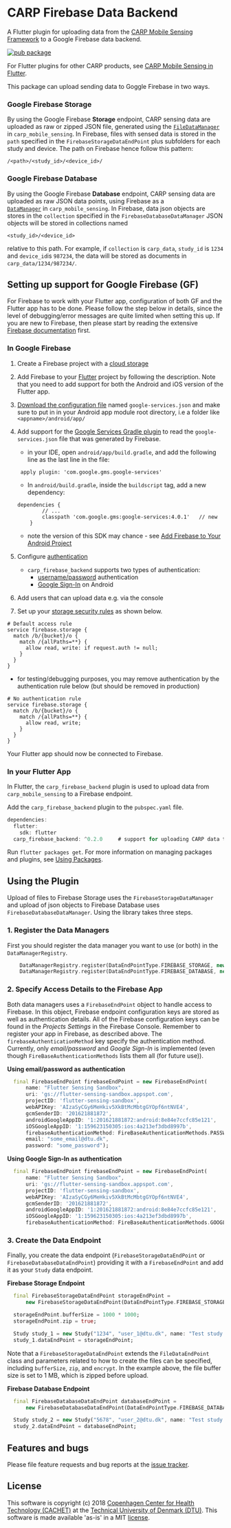 # CARP Firebase Data Backend

A Flutter plugin for uploading data from the [CARP Mobile Sensing Framework](https://pub.dartlang.org/packages/carp_mobile_sensing) 
to a Google Firebase data backend.

[![pub package](https://img.shields.io/pub/v/carp_firebase_backend.svg)](https://pub.dartlang.org/packages/carp_firebase_backend)

For Flutter plugins for other CARP products, see [CARP Mobile Sensing in Flutter](https://github.com/cph-cachet/carp.sensing-flutter/blob/master/README.md).

This package can upload sending data to Goggle Firebase in two ways.

### Google Firebase Storage

By using the Google Firebase **Storage** endpoint, CARP sensing data are uploaded as raw or zipped JSON file, generated using the 
[`FileDataManager`](https://pub.dartlang.org/documentation/carp_mobile_sensing/latest/datastore/FileDataManager-class.html) 
in `carp_mobile_sensing`.
In Firebase, files with sensed data is stored in the `path` specified in the `FirebaseStorageDataEndPoint` plus subfolders for each study and device. 
The path on Firebase hence follow this pattern:

`/<path>/<study_id>/<device_id>/`

### Google Firebase Database

By using the Google Firebase **Database** endpoint, CARP sensing data are uploaded as raw JSON data points, using Firebase as a  
[`DataManager`](https://pub.dartlang.org/documentation/carp_core/latest/carp_core/DataManager-class.html) in `carp_mobile_sensing`.
In Firebase, data json objects are stores in the `collection` specified in the `FirebaseDatabaseDataManager`
JSON objects will be stored in collections named 

`<study_id>/<device_id>`
 
relative to this path. For example, if `collection` is `carp_data`, `study_id` is `1234` and `device_id`is `987234`, the data will
 be stored as documents in `carp_data/1234/987234/`.



## Setting up support for Google Firebase (GF)

For Firebase to work with your Flutter app, configuration of both GF and the Flutter app has to be done. 
Please follow the step below in details, since the level of debugging/error messages are quite limited 
when setting this up. If you are new to Firebase, then please start by reading the extensive 
[Firebase documentation](https://firebase.google.com/docs/) first.

### In Google Firebase
1. Create a Firebase project with a [cloud storage](https://firebase.google.com/docs/storage/)
1. Add Firebase to your  [Flutter](https://firebase.google.com/docs/flutter/setup) project by following the description. 
Note that you need to add support for both the Android and iOS version of the Flutter app.
2.  [Download the configuration file](https://support.google.com/firebase/answer/7015592) named `google-services.json`
and make sure to put in in your Android app module root directory, i.e a folder like `<appname>/android/app/`
3. Add support for the [Google Services Gradle plugin](https://developers.google.com/android/guides/google-services-plugin)
 to read the `google-services.json` file that was generated by Firebase.
    * in your IDE, open `android/app/build.gradle`, and add the following line as the last line in the file:
    
     ` apply plugin: 'com.google.gms.google-services'`
    
    * In `android/build.gradle`, inside the `buildscript` tag, add a new dependency:
     ```
     dependencies {
             // ...
             classpath 'com.google.gms:google-services:4.0.1'   // new
         }
     ```
    * note the version of this SDK may chance - see [Add Firebase to Your Android Project](https://firebase.google.com/docs/android/setup#manually_add_firebase) 
4. Configure [authentication](https://firebase.google.com/docs/auth/)
    * `carp_firebase_backend` supports two types of authentication:
         * [username/password](https://firebase.google.com/docs/auth/android/password-auth) authentication
         * [Google Sign-In](https://firebase.google.com/docs/auth/android/google-signin) on Android
5. Add users that can upload data e.g. via the console
6. Set up your [storage security rules](https://firebase.google.com/docs/storage/security/start) as shown below.

```
# Default access rule
service firebase.storage {
  match /b/{bucket}/o {
    match /{allPaths=**} {
      allow read, write: if request.auth != null;
    }
  }
}
```

* for testing/debugging purposes, you may remove authentication by the authentication rule below (but should be removed
in production)

```
# No authentication rule
service firebase.storage {
  match /b/{bucket}/o {
    match /{allPaths=**} {
      allow read, write;
    }
  }
}
```

Your Flutter app should now be connected to Firebase.

### In your Flutter App

In Flutter, the `carp_firebase_backend` plugin is used to upload data from `carp_mobile_sensing` to a Firebase endpoint.

Add the `carp_firebase_backend` plugin to the `pubspec.yaml` file.

```dart
dependencies:
  flutter:
    sdk: flutter
  carp_firebase_backend: ^0.2.0     # support for uploading CARP data to Firebase
```

Run `flutter packages get`. For more information on managing packages and plugins, 
see [Using Packages](https://flutter.io/using-packages/).


## Using the Plugin

Upload of files to Firebase Storage uses the `FirebaseStorageDataManager` and
upload of json objects to Firebase Database uses `FirebaseDatabaseDataManager`.
Using the library takes three steps.

### 1. Register the Data Managers

First you should register the data manager you want to use (or both) in the `DataManagerRegistry`.

````dart
    DataManagerRegistry.register(DataEndPointType.FIREBASE_STORAGE, new FirebaseStorageDataManager());
    DataManagerRegistry.register(DataEndPointType.FIREBASE_DATABASE, new FirebaseDatabaseDataManager());
````

### 2. Specify Access Details to the Firebase App
 
Both data managers uses a `FirebaseEndPoint` object to handle access to Firebase. 
In this object, Firebase endpoint configuration keys are stored as well as authentication details. 
All of the Firebase configuration keys can be found in the _Projects Settings_ in the Firebase Console.
Remember to register your app in Firebase, as described above.
The `firebaseAuthenticationMethod` key specify the authentication method. Currently, only _email/password_ and 
_Google Sign-In_ is implemented (even though `FireBaseAuthenticationMethods` lists them all (for future use)).
 

**Using email/password as authentication**

````dart
  final FirebaseEndPoint firebaseEndPoint = new FirebaseEndPoint(
      name: "Flutter Sensing Sandbox",
      uri: 'gs://flutter-sensing-sandbox.appspot.com',
      projectID: 'flutter-sensing-sandbox',
      webAPIKey: 'AIzaSyCGy6MeHkiv5XkBtMcMbtgGYOpf6ntNVE4',
      gcmSenderID: '201621881872',
      androidGoogleAppID: '1:201621881872:android:8e84e7ccfc85e121',
      iOSGoogleAppID: '1:159623150305:ios:4a213ef3dbd8997b',
      firebaseAuthenticationMethod: FireBaseAuthenticationMethods.PASSWORD,
      email: "some_email@dtu.dk",
      password: "some_password");
````

**Using Google Sign-In as authentication**


````dart
  final FirebaseEndPoint firebaseEndPoint = new FirebaseEndPoint(
      name: "Flutter Sensing Sandbox",
      uri: 'gs://flutter-sensing-sandbox.appspot.com',
      projectID: 'flutter-sensing-sandbox',
      webAPIKey: 'AIzaSyCGy6MeHkiv5XkBtMcMbtgGYOpf6ntNVE4',
      gcmSenderID: '201621881872',
      androidGoogleAppID: '1:201621881872:android:8e84e7ccfc85e121',
      iOSGoogleAppID: '1:159623150305:ios:4a213ef3dbd8997b',
      firebaseAuthenticationMethod: FireBaseAuthenticationMethods.GOOGLE);
````

### 3. Create the Data Endpoint 

Finally, you create the data endpoint (`FirebaseStorageDataEndPoint` or `FirebaseDatabaseDataEndPoint`) providing it
with a `FirebaseEndPoint` and add it as your `Study` data endpoint.

**Firebase Storage Endpoint**

````dart
  final FirebaseStorageDataEndPoint storageEndPoint =
      new FirebaseStorageDataEndPoint(DataEndPointType.FIREBASE_STORAGE, firebaseEndPoint, 'sensing/data');

  storageEndPoint.bufferSize = 1000 * 1000;
  storageEndPoint.zip = true;

  Study study_1 = new Study("1234", "user_1@dtu.dk", name: "Test study #1");
  study_1.dataEndPoint = storageEndPoint;
````

Note that a `FirebaseStorageDataEndPoint` extends the `FileDataEndPoint` class and parameters related to 
how to create the files can be specified, including `bufferSize`, `zip`, and `encrypt`.
In the example above, the file buffer size is set to 1 MB, which is zipped before upload.


**Firebase Database Endpoint**

````dart
  final FirebaseDatabaseDataEndPoint databaseEndPoint =
      new FirebaseDatabaseDataEndPoint(DataEndPointType.FIREBASE_DATABASE, firebaseEndPoint_2, 'carp_data');

  Study study_2 = new Study("5678", "user_2@dtu.dk", name: "Test study #2");
  study_2.dataEndPoint = databaseEndPoint;
````

 
## Features and bugs

Please file feature requests and bug reports at the [issue tracker][tracker].

[tracker]: https://github.com/cph-cachet/carp.sensing/issues

## License

This software is copyright (c) 2018 [Copenhagen Center for Health Technology (CACHET)](http://www.cachet.dk/) at the [Technical University of Denmark (DTU)](http://www.dtu.dk).
This software is made available 'as-is' in a MIT [license](/LICENSE).

